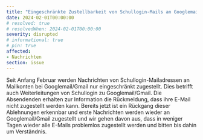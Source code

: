 ```yaml
---
title: "Eingeschränkte Zustellbarkeit von Schullogin-Mails an Googlemail/Gmail"
date: 2024-02-01T00:00:00
# resolved: true
# resolvedWhen: 2024-02-01T00:00:00
severity: disrupted
# informational: true
# pin: true 
affected:
- Nachrichten
section: issue
---
```


Seit Anfang Februar werden Nachrichten von Schullogin-Mailadressen an Mailkonten bei Googlemail/Gmail nur eingeschränkt zugestellt. Dies betrifft auch Weiterleitungen von Schullogin zu Googlemail/Gmail. Die Absendenden erhalten zur Information die Rückmeldung, dass ihre E-Mail nicht zugestellt werden kann. Bereits jetzt ist ein Rückgang dieser Ablehnungen erkennbar und erste Nachrichten werden wieder an Googlemail/Gmail zugestellt und wir gehen davon aus, dass in weniger Tagen wieder alle E-Mails problemlos zugestellt werden und bitten bis dahin um Verständnis.
